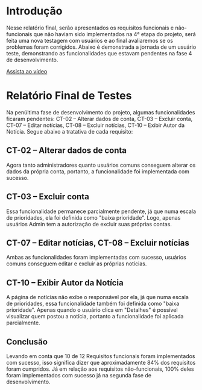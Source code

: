 # Introdução

Nesse relatório final, serão apresentados os requisitos funcionais e não-funcionais que não haviam sido implementados na 4ª etapa do projeto, será feita uma nova testagem com usuários e ao final avaliaremos se os problemas foram corrigidos. Abaixo é demonstrada a jornada de um usuário teste, demonstrando as funcionalidades que estavam pendentes na fase 4 de desenvolvimento.

[Assista ao vídeo](https://youtu.be/75Ysk-yJ6L0)


# Relatório Final de Testes

Na penúltima fase de desenvolvimento do projeto, algumas funcionalidades ficaram pendentes: CT-02 – Alterar dados de conta, CT-03 – Excluir conta, CT-07 – Editar notícias, CT-08 – Excluir notícias, CT-10 – Exibir Autor da Notícia.
Segue abaixo a tratativa de cada requisito:

## CT-02 – Alterar dados de conta

Agora tanto administradores quanto usuários comuns conseguem alterar os dados da própria conta, portanto, a funcionalidade foi implementada com sucesso.

## CT-03 – Excluir conta  

Essa funcionalidade permanece parcialmente pendente, já que numa escala de prioridades, ela foi definida como "baixa prioridade". Logo, apenas usuários Admin tem a autorização de excluir suas próprias contas.

## CT-07 – Editar notícias, CT-08 – Excluir notícias

Ambas as funcionalidades foram implementadas com sucesso, usuários comuns conseguem editar e excluir as próprias notícias.

## CT-10 – Exibir Autor da Notícia

A página de notícias não exibe o responsável por ela, já que numa escala de prioridades, essa funcionalidade também foi definida como "baixa prioridade". Apenas quando o usuário clica em "Detalhes" é possível visualizar quem postou a notícia, portanto a funcionalidade foi aplicada parcialmente.

## Conclusão

Levando em conta que 10 de 12 Requisitos funcionais foram implementados com sucesso, isso significa dizer que aproximadamente 84% dos requisitos foram cumpridos. Já em relação aos requisitos não-funcionais, 100% deles foram implementados com sucesso já na segunda fase de desenvolvimento.


